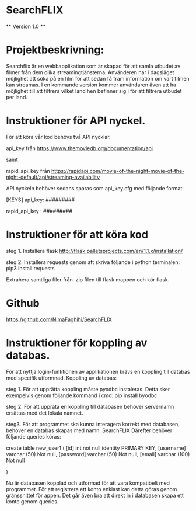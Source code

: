 #  SearchFLIX

** Version 1.0 **


# Projektbeskrivning:

Searchflix är en webbapplikation som är skapad för att samla utbudet av filmer från dem olika streamingtjänsterna. Använderen har i dagsläget möjlighet att söka på en film för att sedan få fram information om vart filmen kan streamas. I en kommande version kommer användaren även att ha möjlighet till att filtrera vilket land hen befinner sig i för att filtrera utbudet per land. 

# Instruktioner för API nyckel.

För att köra vår kod behövs två API nycklar. 

api_key från https://www.themoviedb.org/documentation/api 

samt

rapid_api_key från https://rapidapi.com/movie-of-the-night-movie-of-the-night-default/api/streaming-availability

API nyckeln behöver sedans sparas som api_key.cfg med följande format:

[KEYS]
api_key: #########

rapid_api_key : #########

# Instruktioner för att köra kod

steg 1.
Installera flask
http://flask.palletsprojects.com/en/1.1.x/installation/


steg 2. 
Installera requests genom att skriva följande i python terminalen:
pip3 install requests

Extrahera samtliga filer från .zip filen till flask mappen och kör flask.

# Github
https://github.com/NimaFaghihi/SearchFLIX

# Instruktioner för koppling av databas.

För att nyttja login-funktionen av applikationen krävs en koppling till databas med specifik utformnad.
Koppling av databas:

steg 1.
För att upprätta koppling måste pyodbc instaleras. Detta sker exempelvis genom följande kommand i cmd: pip install byodbc

steg 2.
För att uppräta en koppling till databasen behöver servernamn ersättas med det lokala namnet. 

steg3.
För att programmet ska kunna interagera korrekt med databasen, behöver en databas skapas med namn: SearchFLIX
Därefter behöver följande queries köras: 

create table new_user1
(
	[id] int not null identity PRIMARY KEY,
	[username] varchar (50) Not null,
	[password] varchar (50) Not null,
	[email] varchar (100) Not null
	
)

Nu är databasen kopplad och utformad för att vara kompatibelt med programmet.
För att registrera ett konto enklast kan detta göras genom gränssnittet för appen.
Det går även bra att direkt in i databasen skapa ett konto genom queries.
